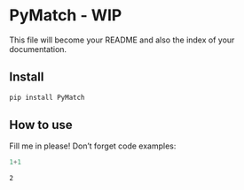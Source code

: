 PyMatch - WIP
================

<!-- WARNING: THIS FILE WAS AUTOGENERATED! DO NOT EDIT! -->

This file will become your README and also the index of your
documentation.

## Install

``` sh
pip install PyMatch
```

## How to use

Fill me in please! Don’t forget code examples:

``` python
1+1
```

    2
